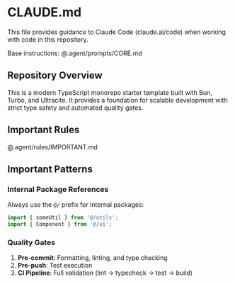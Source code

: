 # CLAUDE.md

This file provides guidance to Claude Code (claude.ai/code) when working with code in this repository.

Base instructions: @.agent/prompts/CORE.md

## Repository Overview

This is a modern TypeScript monorepo starter template built with Bun, Turbo, and Ultracite. It provides a foundation for scalable development with strict type safety and automated quality gates.

## Important Rules

@.agent/rules/IMPORTANT.md

## Important Patterns

### Internal Package References

Always use the `@/` prefix for internal packages:

```typescript
import { someUtil } from '@/utils';
import { Component } from '@/ui';
```

### Quality Gates

1. **Pre-commit**: Formatting, linting, and type checking
2. **Pre-push**: Test execution
3. **CI Pipeline**: Full validation (lint → typecheck → test → build)
